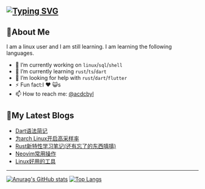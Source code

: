 [![Typing SVG](https://readme-typing-svg.demolab.com?font=Fira+Code&size=30&pause=1000&color=F7F7F7&vCenter=true&width=435&lines=Hi%2CThere!I'm+Aiser%F0%9F%91%8B)](https://git.io/typing-svg)
---

## 🎯About Me

I am a linux user and I am still learning. I am learning the following languages.
- 🔭 I’m currently working on `linux`/`sql`/`shell`
- 🌱 I’m currently learning `rust`/`ts`/`dart`
- 🤔 I’m looking for help with `rust`/`dart`/`flutter`
- ⚡ Fun fact:I ❤️ 😺s
- 📫 How to reach me: [@acdcbyl](https://github/acdcbyl)

## 📕My Latest Blogs
<!-- BLOG-POST-LIST:START -->
- [Dart语法简记](https://acdcbyl.github.io/posts/dart%E8%AF%AD%E6%B3%95%E7%AE%80%E8%AE%B0/)
- [为arch Linux开启高采样率](https://acdcbyl.github.io/posts/%E4%B8%BAarch-linux%E5%BC%80%E5%90%AF%E9%AB%98%E9%87%87%E6%A0%B7%E7%8E%87/)
- [Rust新特性学习笔记&lpar;还有忘了的东西嘻嘻&rpar;](https://acdcbyl.github.io/posts/rust%E6%96%B0%E7%89%B9%E6%80%A7%E5%AD%A6%E4%B9%A0%E7%AC%94%E8%AE%B0/)
- [Neovim常用操作](https://acdcbyl.github.io/posts/neovim%E5%B8%B8%E7%94%A8%E6%93%8D%E4%BD%9C/)
- [Linux好用的工具](https://acdcbyl.github.io/posts/linux%E5%A5%BD%E7%94%A8%E7%9A%84%E5%B7%A5%E5%85%B7/)
<!-- BLOG-POST-LIST:END -->

---
[![Anurag's GitHub stats](https://github-readme-stats.vercel.app/api?username=acdcbyl&count_private=true&show_icons=true)](https://github.com/anuraghazra/github-readme-stats)
[![Top Langs](https://github-readme-stats.vercel.app/api/top-langs/?username=anuraghazra&layout=compact)](https://github.com/anuraghazra/github-readme-stats)

<!--
**acdcbyl/acdcbyl** is a ✨ _special_ ✨ repository because its `README.md` (this file) appears on your GitHub profile.

Here are some ideas to get you started:

- 🔭 I’m currently working on ...
- 🌱 I’m currently learning ...
- 👯 I’m looking to collaborate on ...
- 🤔 I’m looking for help with ...
- 💬 Ask me about ...
- 📫 How to reach me: ...
- 😄 Pronouns: ...
- ⚡ Fun fact: ...
-->
